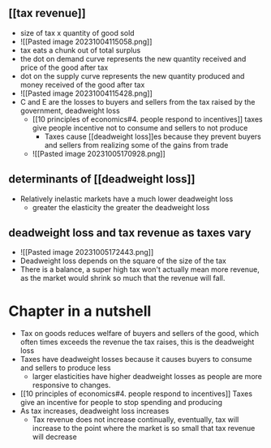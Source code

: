 ## [[tax revenue]]
- size of tax x quantity of good sold
- ![[Pasted image 20231004115058.png]]
- tax eats a chunk out of total surplus
- the dot on demand curve represents the new quantity received and price of the good after tax
- dot on the supply curve represents the new quantity produced and money received of the good after tax
- ![[Pasted image 20231004115428.png]]
- C and E are the losses to buyers and sellers from the tax raised by the government, deadweight loss
	- [[10 principles of economics#4. people respond to incentives]] taxes give people incentive not to consume and sellers to not produce
		-  Taxes cause [[deadweight loss]]es because they prevent buyers and sellers from realizing some of the gains from trade
	- ![[Pasted image 20231005170928.png]]
## determinants of [[deadweight loss]]
- Relatively inelastic markets have a much lower deadweight loss 
	- greater the elasticity the greater the deadweight loss
## deadweight loss and tax revenue as taxes vary
- ![[Pasted image 20231005172443.png]]
- Deadweight loss depends on the square of the size of the tax
- There is a balance, a super high tax won't actually mean more revenue, as the market would shrink so much that the revenue will fall.
# Chapter in a nutshell
- Tax on goods reduces welfare of buyers and sellers of the good, which often times exceeds the revenue the tax raises, this is the deadweight loss
- Taxes have deadweight losses because it causes buyers to consume and sellers to produce less
	- larger elasticities have higher deadweight losses as people are more responsive to changes.
- [[10 principles of economics#4. people respond to incentives]] Taxes give an incentive for people to stop spending and producing
- As tax increases, deadweight loss increases
	- Tax revenue does not increase continually, eventually, tax will increase to the point where the market is so small that tax revenue will decrease
